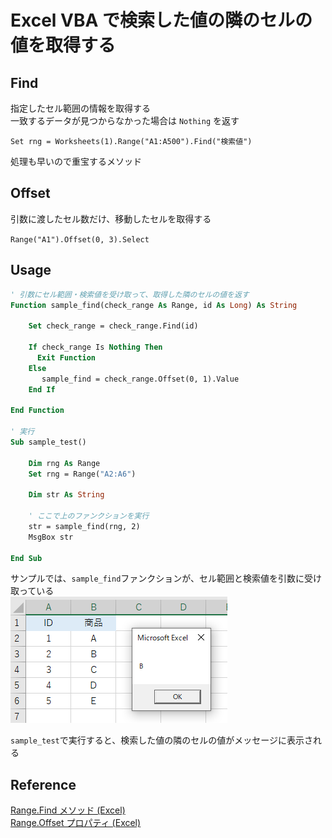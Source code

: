 # Excel VBA で検索した値の隣のセルの値を取得する

## Find
指定したセル範囲の情報を取得する<br>
一致するデータが見つからなかった場合は `Nothing` を返す<br>

`Set rng = Worksheets(1).Range("A1:A500").Find("検索値") `

処理も早いので重宝するメソッド<br>

## Offset
引数に渡したセル数だけ、移動したセルを取得する<br>

`Range("A1").Offset(0, 3).Select`

## Usage
```vb
' 引数にセル範囲・検索値を受け取って、取得した隣のセルの値を返す
Function sample_find(check_range As Range, id As Long) As String

    Set check_range = check_range.Find(id)

    If check_range Is Nothing Then
      Exit Function
    Else
       sample_find = check_range.Offset(0, 1).Value
    End If

End Function

' 実行
Sub sample_test()

    Dim rng As Range
    Set rng = Range("A2:A6")

    Dim str As String

    ' ここで上のファンクションを実行
    str = sample_find(rng, 2)
    MsgBox str

End Sub

```
サンプルでは、`sample_find`ファンクションが、セル範囲と検索値を引数に受け取っている<br>
![next_value](img/vba_next_value.png)

`sample_test`で実行すると、検索した値の隣のセルの値がメッセージに表示される

## Reference
[Range.Find メソッド (Excel)](https://docs.microsoft.com/ja-jp/office/vba/api/excel.range.find)<br>
[Range.Offset プロパティ (Excel)](https://docs.microsoft.com/ja-jp/office/vba/api/excel.range.offset)<br>
